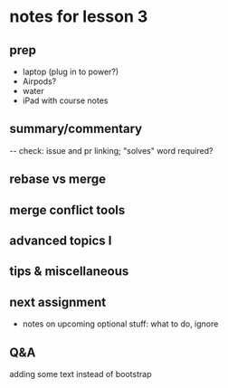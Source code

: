 # notes for lesson 3

## prep
- laptop (plug in to power?)
- Airpods?
- water
- iPad with course notes


## summary/commentary

-- check: issue and pr linking; "solves" word required?


## rebase vs merge

## merge conflict tools





## advanced topics I




## tips & miscellaneous


## next assignment
- notes on upcoming optional stuff: what to do, ignore



## Q&A

adding some text instead of bootstrap
